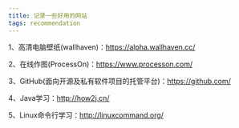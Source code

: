 ```yaml
---
title: 记录一些好用的网站
tags: recommendation
---
```


1、高清电脑壁纸(wallhaven)：https://alpha.wallhaven.cc/

2、在线作图(ProcessOn)：https://www.processon.com/

3、GitHub(面向开源及私有软件项目的托管平台)：https://github.com/

4、Java学习：http://how2j.cn/

5、Linux命令行学习：http://linuxcommand.org/